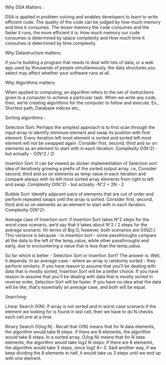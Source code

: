 Why DSA Matters :

  DSA is applied in problem-solving and enables developers to learn to write efficient code. The quality of the code can be judged by how much memory and time it consumes. The lesser memory the code consumes and the faster it runs, the more efficient it is. How much memory our code consumes is determined by space complexity and How much time it consumes is determined by time complexity.

Why Datastructure matters:

  if you’re building a program that needs to deal with lots of data, or a web app used by thousands of people simultaneously, the data structures you         select may affect whether your software runs at all.
  
Why Algorithms matters:

When applied to computing, an algorithm refers to the set of instructions given to a computer to achieve a particular task. When we write any code, then, we’re creating algorithms for the computer to follow and execute. Ex., Shortest path, Database indices etc.,

Sorting algorithms :

Selection Sort: Perhaps the simplest approach is to first scan through the input array to identify minimum element and swap its position with first element. Every iteration left most element is sorted and sorted left most element will not be swapped again. Consider first, second, third and so on elements as an element to start with in each iteration. Complexity O(N^2) - but actually - O(N^2 / 2)

Insertion Sort:  It can be viewed as slicker implementation of Selection sort idea of iteratively growing a prefix of the sorted output array. i.e, Consider second, third and so on elements as temp value in each iteration and compare always with its left most sorted array elements from right to left and swap. Complexity O(N^2) - but actually -N^2 + 2N - 2

Bubble Sort: Identify adjacent pairs of elements that are out of order and perform repeated swaps until the array is sorted. Consider first, second, third and so on elements as an element to start with in each iteration. Complexity O(N^2).

Average case of Insertion sort: if Insertion Sort takes N^2 steps for the worst case scenario, we’d say that it takes about N^2 / 2 steps for the average scenario. (In terms of Big O, however, both scenarios are O(N2).) This variance is because - in insertion sort - some passthroughs compare all the data to the left of the temp_value, while other passthroughs end early, due to encountering a value that is less than the temp_value.

So far which is better - Selection Sort or Insertion Sort? The answer is: Well, it depends. In an average case - where an array is randomly sorted - they perform
similarly. If you have reason to assume that you’ll be dealing with data that is mostly sorted, Insertion Sort will be a better choice. If you have reason to
assume that you’ll be dealing with data that is mostly sorted in reverse order, Selection Sort will be faster. If you have no idea what the data will be like,
that’s essentially an average case, and both will be equal.

Searching: 

Linear Search O(N): If array is not sorted and in worst case scenario if the element we looking for is found in last cell, then we have to do N checks each cell one at a time. 

Binary Search O(log N) : Recall that O(N) means that for N data elements, the algorithm would take N steps. If there are 8 elements, the algorithm would take 8 steps. In a sorted array, O(log N) means that for N data elements, the algorithm would take log2 N steps. If there are 8 elements, the algorithm would take 3 steps, since log2 8= 3. Said another way, if we keep dividing the 8 elements in half, it would take us 3 steps until we end up with one element.





